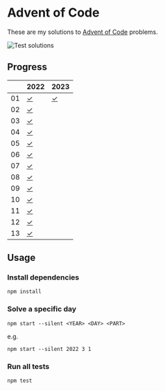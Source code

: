# Advent of Code

These are my solutions to [Advent of Code](https://adventofcode.com) problems.

![Test solutions](https://github.com/sunilbpandey/advent-of-code/actions/workflows/tests.yml/badge.svg)

## Progress

|    | 2022            | 2023            |
|----| --------------- |---------------- |
| 01 | [✓](2022/day01) | [✓](2023/day01) |
| 02 | [✓](2022/day02) | |
| 03 | [✓](2022/day03) | |
| 04 | [✓](2022/day04) | |
| 05 | [✓](2022/day05) | |
| 06 | [✓](2022/day06) | |
| 07 | [✓](2022/day07) | |
| 08 | [✓](2022/day08) | |
| 09 | [✓](2022/day09) | |
| 10 | [✓](2022/day10) | |
| 11 | [✓](2022/day11) | |
| 12 | [✓](2022/day12) | |
| 13 | [✓](2022/day13) | |

## Usage
### Install dependencies
```
npm install
```

### Solve a specific day
```
npm start --silent <YEAR> <DAY> <PART>
```

e.g.
```
npm start --silent 2022 3 1
```

### Run all tests
```
npm test
```
